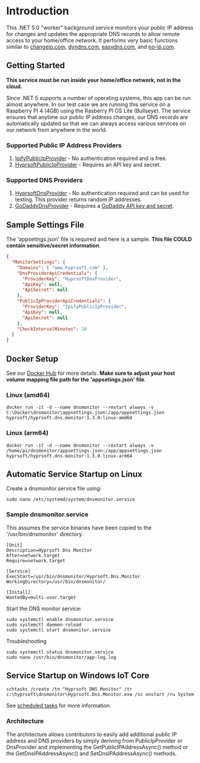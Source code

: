 # Introduction 
This .NET 5.0 "worker" background service monitors your public IP address for changes and updates the appropriate DNS records to allow remote access to your home/office network.
It performs very basic functions similar to [changeip.com](https://changeip.com), [dyndns.com](https://dyndns.com), [easydns.com](https://easydns.com), and [no-ip.com](https://noip.com).

## Getting Started
<b>This service must be run inside your home/office network, not in the cloud.</b>

Since .NET 5 supports a number of operating systems, this app can be run almost anywhere.
In our test case we are running this service on a Raspberry PI 4 (4GB) using the Rasberry PI OS Lite (Bullseye).
The service ensures that anytime our public IP address changes, our DNS records are automatically updated so that we can always access various services on our network from anywhere in the world.

### Supported Public IP Address Providers
1. [IpifyPublicIpProvider](https://www.ipify.org/) - No authentication required and is free.
2. [HyprsoftPublicIpProvider](https://hyprsoftidentity.azurewebsites.net/) - Requires an API key and secret.

### Supported DNS Providers
1. [HyprsoftDnsProvider](https://www.hyprsoft.com/) - No authentication required and can be used for testing.  This provider returns random IP addresses.
2. [GoDaddyDnsProvider](https://www.godaddy.com/) - Requires a [GoDaddy API key and secret](https://developer.godaddy.com/keys).

## Sample Settings File
The 'appsetings.json' file is required and here is a sample.  <b>This file COULD contain sensitive/secret information</b>.
~~~json
{
  "MonitorSettings": {
    "Domains": [ "www.hyprsoft.com" ],
    "DnsProviderApiCredentials": {
      "ProviderKey": "HyprsoftDnsProvider",
      "ApiKey": null,
      "ApiSecret": null
    },
    "PublicIpProviderApiCredentials": {
      "ProviderKey": "IpifyPublicIpProvider",
      "ApiKey": null,
      "ApiSecret": null
    },
    "CheckIntervalMinutes": 10
  }
}
~~~

## Docker Setup
See our [Docker Hub](https://hub.docker.com/repository/docker/hyprsoft/hyprsoft.dns.monitor) for more details.  <b>Make sure to adjust your host volume mapping file path for the 'appsetings.json' file</b>.
### Linux (amd64)
```
docker run -it -d --name dnsmonitor --restart always -v C:\Docker\dnsmonitor\appsettings.json:/app/appsettings.json hyprsoft/hyprsoft.dns.monitor:1.3.0-linux-amd64
```
### Linux (arm64)
```
docker run -it -d --name dnsmonitor --restart always -v /home/pi/dnsmonitor/appsettings.json:/app/appsettings.json hyprsoft/hyprsoft.dns.monitor:1.3.0-linux-arm64
```

## Automatic Service Startup on Linux
Create a dnsmonitor.service file using:
```
sudo nano /etc/systemd/system/dnsmonitor.service
```

### Sample dnsmonitor.service
This assumes the service binaries have been copied to the '/usr/bin/dnsmonitor' directory.
```
[Unit]
Description=Hyprsoft Dns Monitor
After=network.target
Require=network.target

[Service]
ExecStart=/usr/bin/dnsmonitor/Hyprsoft.Dns.Monitor
WorkingDirectory=/usr/bin/dnsmonitor/

[Install]
WantedBy=multi-user.target
```

Start the DNS monitor service:
```
sudo systemctl enable dnsmonitor.service
sudo systemctl daemon-reload
sudo systemctl start dnsmonitor.service
```
Troubleshooting
```
sudo systemctl status dnsmonitor.service
sudo nano /usr/bin/dnsmonitor/app-log.log
```

## Service Startup on Windows IoT Core
```
schtasks /create /tn "Hyprsoft DNS Monitor" /tr c:\hyprsoft\dnsmonitor\Hyprsoft.Dns.Monitor.exe /sc onstart /ru System
```
See [scheduled tasks](https://docs.microsoft.com/en-us/windows/desktop/taskschd/schtasks) for more information.

### Architecture
The architecture allows contributors to easily add additional public IP address and DNS providers by simply deriving from PublicIpProvider or DnsProvider and implementing the GetPublicIPAddressAsync() method or the GetDnsIPAddressAsync() and SetDnsIPAddressAsync() methods.

